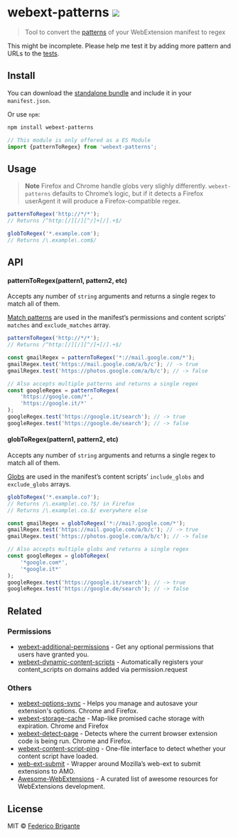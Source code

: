 # webext-patterns [![][badge-gzip]][link-bundlephobia]

[badge-gzip]: https://img.shields.io/bundlephobia/minzip/webext-patterns.svg?label=gzipped
[link-bundlephobia]: https://bundlephobia.com/result?p=webext-patterns

> Tool to convert the [patterns](https://developer.mozilla.org/en-US/docs/Mozilla/Add-ons/WebExtensions/manifest.json/content_scripts#globs) of your WebExtension manifest to regex

This might be incomplete. Please help me test it by adding more pattern and URLs to the [tests](./test.js).

## Install

You can download the [standalone bundle](https://bundle.fregante.com/?pkg=webext-patterns) and include it in your `manifest.json`.

Or use `npm`:

```sh
npm install webext-patterns
```

```js
// This module is only offered as a ES Module
import {patternToRegex} from 'webext-patterns';
```

## Usage

> **Note**
> Firefox and Chrome handle globs very slighly differently. `webext-patterns` defaults to Chrome’s logic, but if it detects a Firefox userAgent it will produce a Firefox-compatible regex.

```js
patternToRegex('http://*/*');
// Returns /^http:[/][/][^/]+[/].+$/

globToRegex('*.example.com');
// Returns /\.example\.com$/
```

## API

#### patternToRegex(pattern1, pattern2, etc)

Accepts any number of `string` arguments and returns a single regex to match all of them.

[Match patterns](https://developer.chrome.com/extensions/match_patterns) are used in the manifest’s permissions and content scripts’ `matches` and `exclude_matches` array.

```js
patternToRegex('http://*/*');
// Returns /^http:[/][/][^/]+[/].+$/

const gmailRegex = patternToRegex('*://mail.google.com/*');
gmailRegex.test('https://mail.google.com/a/b/c'); // -> true
gmailRegex.test('https://photos.google.com/a/b/c'); // -> false

// Also accepts multiple patterns and returns a single regex
const googleRegex = patternToRegex(
	'https://google.com/*',
	'https://google.it/*'
);
googleRegex.test('https://google.it/search'); // -> true
googleRegex.test('https://google.de/search'); // -> false
```

#### globToRegex(pattern1, pattern2, etc)

Accepts any number of `string` arguments and returns a single regex to match all of them.

[Globs](https://developer.mozilla.org/en-US/docs/Mozilla/Add-ons/WebExtensions/manifest.json/content_scripts#globs) are used in the manifest’s content scripts’ `include_globs` and `exclude_globs` arrays.

```js
globToRegex('*.example.co?');
// Returns /\.example\.co.?$/ in Firefox
// Returns /\.example\.co.$/ everywhere else

const gmailRegex = globToRegex('*://mai?.google.com/*');
gmailRegex.test('https://mail.google.com/a/b/c'); // -> true
gmailRegex.test('https://photos.google.com/a/b/c'); // -> false

// Also accepts multiple globs and returns a single regex
const googleRegex = globToRegex(
	'*google.com*',
	'*google.it*'
);
googleRegex.test('https://google.it/search'); // -> true
googleRegex.test('https://google.de/search'); // -> false
```

## Related

### Permissions

- [webext-additional-permissions](https://github.com/fregante/webext-additional-permissions) - Get any optional permissions that users have granted you.
- [webext-dynamic-content-scripts](https://github.com/fregante/webext-dynamic-content-scripts) - Automatically registers your content_scripts on domains added via permission.request

### Others

- [webext-options-sync](https://github.com/fregante/webext-options-sync) - Helps you manage and autosave your extension's options. Chrome and Firefox.
- [webext-storage-cache](https://github.com/fregante/webext-storage-cache) - Map-like promised cache storage with expiration. Chrome and Firefox
- [webext-detect-page](https://github.com/fregante/webext-detect-page) - Detects where the current browser extension code is being run. Chrome and Firefox.
- [webext-content-script-ping](https://github.com/fregante/webext-content-script-ping) - One-file interface to detect whether your content script have loaded.
- [web-ext-submit](https://github.com/fregante/web-ext-submit) - Wrapper around Mozilla’s web-ext to submit extensions to AMO.
- [Awesome-WebExtensions](https://github.com/fregante/Awesome-WebExtensions) - A curated list of awesome resources for WebExtensions development.

## License

MIT © [Federico Brigante](https://fregante.com)
